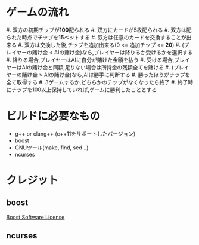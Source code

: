 # ゲームの流れ

#. 双方の初期チップが**100**配られる
#. 双方にカードが5枚配られる
#. 双方は配られた時点でチップを**15**ベットする
#. 双方は任意のカードを交換することが出来る
#. 双方は交換した後,チップを追加出来る(0 <= 追加チップ <= **20**)
#. (プレイヤーの賭け金 < AIの賭け金)なら,プレイヤーは降りるか受けるかを選択する
#. 降りる場合,プレイヤーはAIに自分が賭けた金額を払う
#. 受ける場合,プレイヤーはAIの賭け金と同額,足りない場合は所持金の残額全てを賭ける
#. (プレイヤーの賭け金 > AIの賭け金)なら,AIは勝手に判断する
#. 勝ったほうがチップを全て取得する
#. 3ゲームするか,どちらかのチップがなくなったら終了
#. 終了時にチップを100以上保持していれば,ゲームに勝利したこととする

# ビルドに必要なもの

* g++ or clang++ (c++11をサポートしたバージョン)
* boost
* GNUツール(make, find, sed ..)
* ncurses

# クレジット

## boost

[Boost Software License](http://www.boost.org/users/license.html)

## ncurses

``` {include="ncurses-5.9/AUTHORS"}
```

